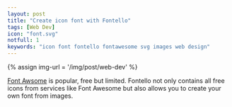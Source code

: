 ```yaml
---
layout: post
title: "Create icon font with Fontello"
tags: [Web Dev]
icon: "font.svg"
notfull: 1
keywords: "icon font fontello fontawesome svg images web design"
---
```


{% assign img-url = '/img/post/web-dev' %}

[Font Awsome](https://fontawesome.com/) is popular, free but limited. Fontello not only contains all free icons from services like Font Awesome but also allows you to create your own font from images.

